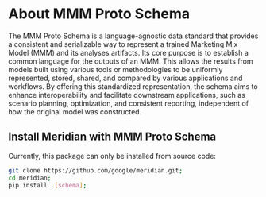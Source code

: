 # About MMM Proto Schema

The MMM Proto Schema is a language-agnostic data standard that provides a
consistent and serializable way to represent a trained Marketing Mix Model (MMM)
and its analyses artifacts. Its core purpose is to establish a common language
for the outputs of an MMM. This allows the results from models built using
various tools or methodologies to be uniformly represented, stored, shared, and
compared by various applications and workflows. By offering this standardized
representation, the schema aims to enhance interoperability and facilitate
downstream applications, such as scenario planning, optimization, and consistent
reporting, independent of how the original model was constructed.

## Install Meridian with MMM Proto Schema

Currently, this package can only be installed from source code:

```sh
git clone https://github.com/google/meridian.git;
cd meridian;
pip install .[schema];
```
